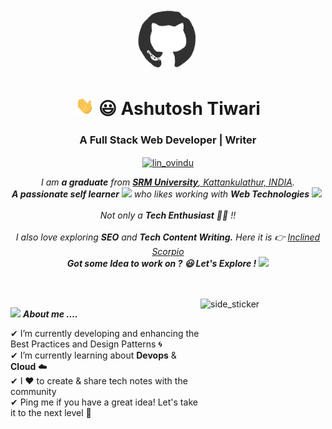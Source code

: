 
<div align="center">
<img src="./resources/ashutosh-tiwari-github.gif" width="100px" style="border-radius: 50%;">

 </div>
  <h1 align="center"><img src="https://raw.githubusercontent.com/ABSphreak/ABSphreak/master/gifs/Hi.gif" width="30px"> 😃 Ashutosh Tiwari </h1>
  <h3 align="center">A Full Stack Web Developer | Writer </h3>
  <p align="center">
  <a href="https://www.linkedin.com/in/ashutosh3309/" target="blank"><img align="center" src="https://image.flaticon.com/icons/png/128/174/174857.png" alt="lin_ovindu" height="30" width="30" /></a>  
  </p>
  
  
  
  <p align="center">
    <em>
      I am <b>a graduate</b> from <a href="https://www.srmist.edu.in/"> <b>SRM University</b>, Kattankulathur, INDIA</a>. <br>
      <b>A passionate self learner</b> <img src="https://github.com/TheDudeThatCode/TheDudeThatCode/blob/master/Assets/Developer.gif" width="30px"> who likes working with <b>Web Technologies</b>&nbsp;<img src="https://github.com/TheDudeThatCode/TheDudeThatCode/blob/master/Assets/Designer.gif" width="36px">&nbsp<br><br>Not only a <b>Tech Enthusiast</b> 👨‍💻 !!<br><br>I also love exploring <b>SEO</b>
      and <b>Tech Content Writing.</b> Here it is 👉 <a href="https://inclinedscorpio.com">Inclined Scorpio</a>  
    </em> 
    <br>
   <b><i align="center">Got some Idea to work on ? 😃 Let's Explore !</i></b> <img src="https://media.giphy.com/media/qjqUcgIyRjsl2/giphy.gif" width="50" />
  </p>
  <br><br>
  <img align="right" width=200px height=200px alt="side_sticker" src="https://github.com/TheDudeThatCode/TheDudeThatCode/blob/master/Assets/Earth.gif" />


  
  <img src="https://media.giphy.com/media/iY8CRBdQXODJSCERIr/giphy.gif" width="30px">&nbsp;***About me ....***
  
  ✔ I’m currently developing and enhancing the Best Practices and Design Patterns 🌀<br>
  ✔ I’m currently learning about **Devops** & **Cloud** ☁️<br>
  ✔ I ❤️ to create & share tech notes with the community<br>
  ✔ Ping me if you have a great idea! Let's take it to the next level 🚀<br>
  
   <br>
<br>
  